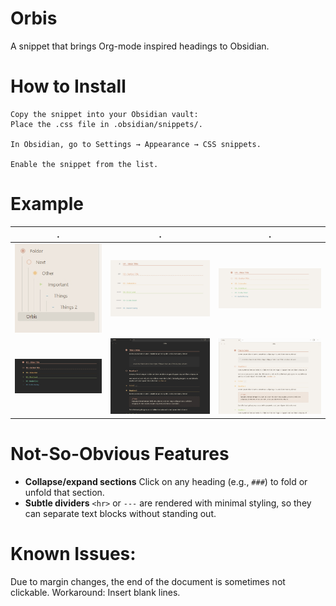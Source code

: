 # Orbis
A snippet that brings Org-mode inspired headings to Obsidian.

# How to Install

    Copy the snippet into your Obsidian vault:
    Place the .css file in .obsidian/snippets/.

    In Obsidian, go to Settings → Appearance → CSS snippets.

    Enable the snippet from the list.

# Example

| .                       | .                       | .                       |
| ----------------------- | ----------------------- | ----------------------- |
| ![](assets/Filetree.jpg) | ![](assets/Headline_a.jpg) | ![](assets/Headline_b.jpg) |
| ![](assets/Headline_c.jpg) | ![](assets/Overview_a.jpg) | ![](assets/Overview_b.jpg) |




# Not-So-Obvious Features

- **Collapse/expand sections** Click on any heading (e.g., `###`) to fold or unfold that section.
- **Subtle dividers**   `<hr>` or `---` are rendered with minimal styling, so they can separate text blocks without standing out.


# Known Issues:
Due to margin changes, the end of the document is sometimes not clickable.
Workaround: Insert blank lines.